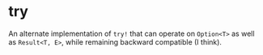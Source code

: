 # try

An alternate implementation of `try!` that can operate on `Option<T>`
as well as `Result<T, E>`, while remaining backward compatible (I think).

